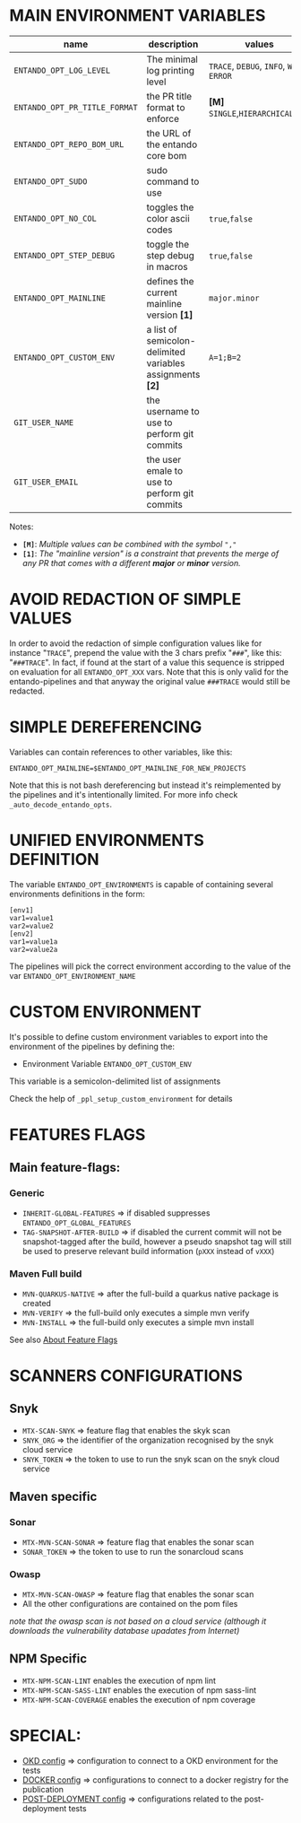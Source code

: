 # MAIN ENVIRONMENT VARIABLES

| name | description | values |
| - | - | - |
| `ENTANDO_OPT_LOG_LEVEL`  | The minimal log printing level | `TRACE`, `DEBUG`, `INFO`, `WARN`, `ERROR` |
| `ENTANDO_OPT_PR_TITLE_FORMAT` | the PR title format to enforce | **[M]** `SINGLE`,`HIERARCHICAL`,`ANY` |
| `ENTANDO_OPT_REPO_BOM_URL`  | the URL of the entando core bom | |
| `ENTANDO_OPT_SUDO` | sudo command to use | |
| `ENTANDO_OPT_NO_COL` | toggles the color ascii codes | `true`,`false` |
| `ENTANDO_OPT_STEP_DEBUG` | toggle the step debug in macros | `true`,`false` |
| `ENTANDO_OPT_MAINLINE` | defines the current mainline version **[1]** | `major.minor` |
| `ENTANDO_OPT_CUSTOM_ENV` | a list of semicolon-delimited variables assignments **[2]** | `A=1;B=2` |
| `GIT_USER_NAME` | the username to use to perform git commits |
| `GIT_USER_EMAIL` | the user emale to use to perform git commits |

Notes:

 - **`[M]`**: _Multiple values can be combined with the symbol_ `","`
 - **`[1]`**: _The "mainline version" is a constraint that prevents the merge of any PR that comes with a different **major** or **minor** version._

# AVOID REDACTION OF SIMPLE VALUES

In order to avoid the redaction of simple configuration values like for instance "`TRACE`", prepend the value with the 3 chars prefix "`###`", like this: "`###TRACE`". In fact, if found at the start of a value this sequence is stripped on evaluation for all `ENTANDO_OPT_XXX` vars. Note that this is only valid for the entando-pipelines and that anyway the original value `###TRACE` would still be redacted.

# SIMPLE DEREFERENCING

Variables can contain references to other variables, like this:

```
ENTANDO_OPT_MAINLINE=$ENTANDO_OPT_MAINLINE_FOR_NEW_PROJECTS
```

Note that this is not bash dereferencing but instead it's reimplemented
by the pipelines and it's intentionally limited.
For more info check `_auto_decode_entando_opts`.

# UNIFIED ENVIRONMENTS DEFINITION

The variable `ENTANDO_OPT_ENVIRONMENTS` is capable of containing several environments definitions in the form:

```
[env1]
var1=value1
var2=value2
[env2]
var1=value1a
var2=value2a
```

The pipelines will pick the correct environment according to the value of the var `ENTANDO_OPT_ENVIRONMENT_NAME`


# CUSTOM ENVIRONMENT

It's possible to define custom environment variables to export into the environment of the pipelines by defining the:

- Environment Variable `ENTANDO_OPT_CUSTOM_ENV`

This variable is a semicolon-delimited list of assignments

Check the help of `_ppl_setup_custom_environment` for details

# FEATURES FLAGS

## Main feature-flags:

### Generic

- `INHERIT-GLOBAL-FEATURES` => if disabled suppresses `ENTANDO_OPT_GLOBAL_FEATURES`
- `TAG-SNAPSHOT-AFTER-BUILD` => if disabled the current commit will not be snapshot-tagged after the build, however a pseudo snapshot tag will still be used to preserve relevant build information (`pXXX` instead of `vXXX`)

### Maven Full build

- `MVN-QUARKUS-NATIVE` => after the full-build a quarkus native package is created
- `MVN-VERIFY` => the full-build only executes a simple mvn verify
- `MVN-INSTALL` => the full-build only executes a simple mvn install

See also [About Feature Flags](about-feature-flags.md)

# SCANNERS CONFIGURATIONS

## Snyk

- `MTX-SCAN-SNYK` => feature flag that enables the skyk scan
- `SNYK_ORG` => the identifier of the organization recognised by the snyk cloud service
- `SNYK_TOKEN` => the token to use to run the snyk scan on the snyk cloud service

## Maven specific 

### Sonar

- `MTX-MVN-SCAN-SONAR` => feature flag that enables the sonar scan
- `SONAR_TOKEN` => the token to use to run the sonarcloud scans

### Owasp

- `MTX-MVN-SCAN-OWASP` => feature flag that enables the sonar scan
- All the other configurations are contained on the pom files

_note that the owasp scan is not based on a cloud service (although it downloads the vulnerability database upadates from Internet)_

## NPM Specific

- `MTX-NPM-SCAN-LINT`       enables the execution of npm lint
- `MTX-NPM-SCAN-SASS-LINT`  enables the execution of npm sass-lint
- `MTX-NPM-SCAN-COVERAGE`   enables the execution of npm coverage


# SPECIAL:

- [OKD config](about-okd-config.md) => configuration to connect to a OKD environment for the tests
- [DOCKER config](about-docker-config.md) => configurations to connect to a docker registry for the publication
- [POST-DEPLOYMENT config](about-post-deployment-tests.md) => configurations related to the post-deployment tests
